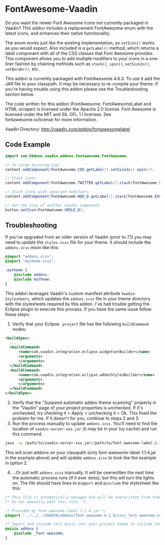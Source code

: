 # FontAwesome-Vaadin

Do you want the newer Font Awesome icons not currently packaged in Vaadin? This addon includes a replacement FontAwesome enum with the latest icons, and enhances their native functionality.

The enum works just like the existing implementation, so `setIcon()` works as you would expect. Also included is a `getLabel()` method, which returns a label component with all of the CSS classes that Font Awesome provides. This component allows you to add multiple modifiers to your icons in a one-liner fashion by chaining methods such as `stack()`, `spin()`, `setSize2x()`, `setBorder()`, etc.

This addon is currently packaged with FontAwesome 4.6.3\. To use it add the JAR file to your classpath. It may be necessary to re-compile your theme. If you're having trouble using this addon please see the Troubleshooting section below.

The code written for this addon (FontAwesome, FontAwesomeLabel and HTML scraper) is licensed under the Apache 2.0 license. Font Awesome is licensed under the MIT and SIL OFL 1.1 licenses. See fontawesome.io/license for more information.

Vaadin Directory: <http://vaadin.com/addon/fontawesomelabel>

## Code Example

```java
import com.kbdunn.vaadin.addons.fontawesome.FontAwesome;

// 3x Large Spinning Cog!
content.addComponent(FontAwesome.COG.getLabel().setSize3x().spin());

// Stack icons
content.addComponent(FontAwesome.TWITTER.getLabel().stack(FontAwesome.SQUARE_O).setSize3x());

// Stack icons with separate modifiers
content.addComponent(FontAwesome.HDD_O.getLabel().stack(FontAwesome.EXCLAMATION.getLabel().inverseColor()).setSize3x().reverseStackSize());

// Set the icon of another Vaadin component
button.setIcon(FontAwesome.SMILE_O);
```

## Troubleshooting

If you've upgraded from an older version of Vaadin (prior to 7.1) you may need to update the `styles.scss` file for your theme. It should include the `addons.scss` mixin like this:

```scss
@import "addons.scss";
@import "mytheme.scss";

.mytheme {
    @include addons;
    @include mytheme;
}
```

This addon leverages Vaadin's custom manifest attribute `Vaadin-Stylesheets`, which updates the `addons.scss` file in your theme directory with the stylesheets required by this addon. I've had trouble getting the Eclipse plugin to execute this process. If you have the same issue follow these steps:

1. Verify that your Eclipse `.project` file has the following `buildCommand` nodes:

  ```xml
  <buildSpec>
    ...
    <buildCommand>
        <name>com.vaadin.integration.eclipse.widgetsetBuilder</name>
        <arguments>
        </arguments>
    </buildCommand>
    <buildCommand>
        <name>com.vaadin.integration.eclipse.addonStylesBuilder</name>
        <arguments>
        </arguments>
    </buildCommand>
  </buildSpec>
  ```

2. Verify that the "Suspend automatic addon theme scanning" property in the "Vaadin" page of your project properties is unchecked. If it's unchecked, try checking it > Apply > unchecking it > Ok. This fixed the problem for me. If it doesn't for you, continue to steps 2 and 3.
3. Run the process manually to update `addons.scss`. You'll need to find the location of `vaadin-server-xxx.jar` (it may be in your Ivy cache) and run this command:

  ```bash
  java -cp /path/to/vaadin-server-xxx.jar;/path/to/font-awesome-label-1.1.4.jar com.vaadin.server.themeutils.SASSAddonImportFileCreator /path/to/VAADIN/themes/mythemedir
  ```

  This will scan addons on your classpath (only font-awesome-label-1.1.4.jar in the example above) and will update `addons.scss` to look like the example in option 2.

4. ...Or just edit `addons.scss` manually. It will be overwritten the next time the automatic process runs (if it ever does), but this will turn the lights on. The file should have lines to `@import` and `@include` the stylesheet like this:

  ```scss
  /* This file is automatically managed and will be overwritten from time to time. */
  /* Do not manually edit this file. */

  /* Provided by font-awesome-label-1.1.4.jar */
  @import "../../../VAADIN/addons/font-awesome-4.2.0/css/_font-awesome.scss";

  /* Import and include this mixin into your project theme to include the addon themes */
  @mixin addons {
      @include _font-awesome;
  }
  ```
